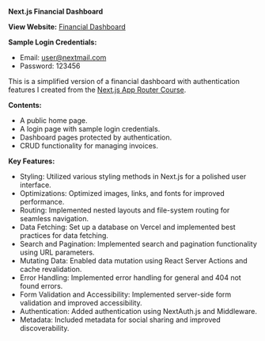 **Next.js Financial Dashboard**

**View Website:** [Financial Dashboard](nextjs-dashboard-seven-ebon-67.vercel.app)

**Sample Login Credentials:**
- Email: user@nextmail.com
- Password: 123456

This is a simplified version of a financial dashboard with authentication features I created from the [Next.js App Router Course](https://nextjs.org/learn/dashboard-app).

**Contents:**

- A public home page.
- A login page with sample login credentials.
- Dashboard pages protected by authentication.
- CRUD functionality for managing invoices.

**Key Features:**

- Styling: Utilized various styling methods in Next.js for a polished user interface.
- Optimizations: Optimized images, links, and fonts for improved performance.
- Routing: Implemented nested layouts and file-system routing for seamless navigation.
- Data Fetching: Set up a database on Vercel and implemented best practices for data fetching.
- Search and Pagination: Implemented search and pagination functionality using URL parameters.
- Mutating Data: Enabled data mutation using React Server Actions and cache revalidation.
- Error Handling: Implemented error handling for general and 404 not found errors.
- Form Validation and Accessibility: Implemented server-side form validation and improved accessibility.
- Authentication: Added authentication using NextAuth.js and Middleware.
- Metadata: Included metadata for social sharing and improved discoverability.

